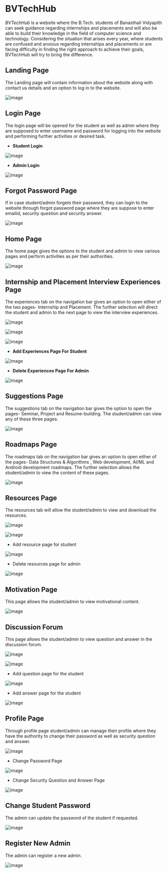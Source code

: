 # BVTechHub
*BVTechHub* is a website where the B.Tech. students of
Banasthali Vidyapith can seek guidance regarding internships and placements and will also be able
to build their knowledge in the field of computer science and technology.
Considering the situation that arises every year, where students are confused and anxious
regarding internships and placements or are facing difficulty in finding the right approach to
achieve their goals, BVTechHub will try to bring the difference.

## Landing Page 

The Landing page will contain information about the website along with contact us details and an option to log in to the website.

![image](https://user-images.githubusercontent.com/92745924/165593993-f3abfa7c-8a4c-43b9-9d7d-dd17121198f8.png)

## Login Page
The login page will be opened for the student as well as admin where they are supposed to enter
username and password for logging into the website and performing further activities
or desired task.

- **Student Login**

![image](https://user-images.githubusercontent.com/92745924/165595312-826f513f-6b08-4c3b-a9b1-e7a5c8b27ec0.png)

- **Admin Login**

![image](https://user-images.githubusercontent.com/92745924/165600643-410d0760-e5f0-468d-84a7-3b6854c6b58d.png)

## Forgot Password Page
If in case student/admin forgets their password, they can login to the website through forgot password page
where they are suppose to enter emailid, security question and security answer.

![image](https://user-images.githubusercontent.com/92745924/165595939-c5267fe5-24a0-4568-b6cf-579c366cc2a6.png)

## Home Page
The home page gives the options to the student and admin to view various pages and
perform activities as per their authorities.

![image](https://user-images.githubusercontent.com/92745924/165596396-81dc1b66-b69f-4259-834e-869a4355e347.png)

## Internship and Placement Interview Experiences Page
The experiences tab on the navigation bar gives an option to open either of the
two pages- Internship and Placement. The further selection will direct the student and admin to the
next page to view the interview experiences.


![image](https://user-images.githubusercontent.com/92745924/165596665-5125b1f8-05fd-48d4-b500-b2ec16b5c201.png)

![image](https://user-images.githubusercontent.com/92745924/165596812-2e5f6fb3-a751-47c8-8f8e-780bab6a2c68.png)

![image](https://user-images.githubusercontent.com/92745924/165596879-69929b68-9a8e-45a4-95c9-22c11bcf44a3.png)

- **Add Experiences Page For Student**

![image](https://user-images.githubusercontent.com/92745924/165597158-a7cead36-8ad1-4496-ae63-cb7023752780.png)

- **Delete Experiences Page For Admin**

![image](https://user-images.githubusercontent.com/92745924/165601739-ede1d5ea-9585-487d-afae-27f325af0645.png)

## Suggestions Page
The suggestions tab on the navigation bar gives the option to open the pages- Seminar, Project and
Resume-building. The student/admin can view any of these three pages.

![image](https://user-images.githubusercontent.com/92745924/165597433-eb9636e1-5e93-49bc-9dd9-5f786cdf21b9.png)

## Roadmaps Page
The roadmaps tab on the navigation bar gives an option to open either of the
pages- Data Structures & Algorithms , Web development, AI/ML and Android development roadmaps. The further
selection allows the student/admin to view the content of these pages.

![image](https://user-images.githubusercontent.com/92745924/165597675-802923a3-acc8-44cd-80cd-64c247ed1b91.png)

## Resources Page
The resources tab will allow the student/admin to view and download the resources. 

![image](https://user-images.githubusercontent.com/92745924/165598171-d55fa545-cfc9-41d9-83c8-344827f31d56.png)

![image](https://user-images.githubusercontent.com/92745924/165598252-6c383dc2-bee4-4bed-80db-693ce893610b.png)

- Add resource page for student

![image](https://user-images.githubusercontent.com/92745924/165598371-4e35339c-2f32-4118-820c-aeea31848ddb.png)

- Delete resources page for admin

![image](https://user-images.githubusercontent.com/92745924/165688468-a7da08fe-83a0-4e4d-8a66-d14065bfbd38.png)

## Motivation Page
This page allows the student/admin to view motivational content.

![image](https://user-images.githubusercontent.com/92745924/165598474-1fcbf802-b000-4bb9-80e3-1d0e6bbddc35.png)

## Discussion Forum
This page allows the student/admin to view question and answer in the discussion forum.

![image](https://user-images.githubusercontent.com/92745924/165598801-78d756a0-9efa-43a3-8895-67422295873b.png)

![image](https://user-images.githubusercontent.com/92745924/165598826-bcf32b51-fd07-40d4-b973-7d282a0ba7dd.png)

- Add question page for the student

![image](https://user-images.githubusercontent.com/92745924/165599039-0fe2950f-e315-44c4-a76f-b9a6a123960b.png)

- Add answer page for the student

![image](https://user-images.githubusercontent.com/92745924/165599256-76802c3a-6375-4e57-b837-3a9505d2328f.png)

## Profile Page
Through profile page student/admin can manage their profile where they have the authority to change their password as well as security
question and answer.

![image](https://user-images.githubusercontent.com/92745924/165599589-5775c9af-1401-43ed-8db0-52b217f19f09.png)

- Change Password Page 

![image](https://user-images.githubusercontent.com/92745924/165599863-0bf3b0cb-504b-430f-b434-8481f2f093f8.png)

- Change Security Question and Answer Page

![image](https://user-images.githubusercontent.com/92745924/165599951-92303053-f34e-4c85-aadb-064ee79e4b24.png)

## Change Student Password
The admin can update the password of the student if requested.

![image](https://user-images.githubusercontent.com/92745924/165602011-37822e4c-3e7d-43ab-9857-bfb3434d3274.png)

## Register New Admin
The admin can register a new admin.

![image](https://user-images.githubusercontent.com/92745924/165602236-75bb8a7f-d93a-49c0-a16e-e462910f0d64.png)
